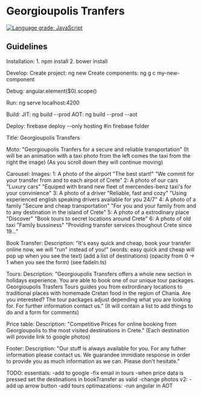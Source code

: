 # Georgioupolis Tranfers

[![Language grade: JavaScript](https://img.shields.io/lgtm/grade/javascript/g/nikosxenakis/georgioupolis-transfers.svg?logo=lgtm&logoWidth=18)](https://lgtm.com/projects/g/nikosxenakis/georgioupolis-transfers/context:javascript)

## Guidelines

Installation:
    1. npm install
    2. bower install

Develop:
    Create project: ng new <projectName>
    Create components: ng g c my-new-component

Debug:
	angular.element($0).scope()

Run:
    ng serve
    localhost:4200

Build:
    JIT: ng build --prod
    AOT: ng build --prod --aot

Deploy:
    firebase deploy --only hosting #in firebase folder

Title:
	Georgioupolis Transfers

Moto:
	"Georgioupolis Tranfers for a secure and reliable transportation"
	(It will be an animation with a taxi photo from the left comes the taxi from the right the image)
	(As you scroll down they will continue moving)

Carousel:
	Images:
		1:
			A photo of the airport 
			"The best start!"
			"We commit for your transfer from and to each airpot of Crete"
		2: 
			A photo of our cars
			"Luxury cars"
			"Equiped with brand new fleet of mercendes-benz taxi's for your convinience"
		3: 
			A photo of a driver
			"Reliable, fast and cozy"
			"Using experienced english speaking drivers available for you 24/7"
		4: 
			A photo of a family
			"Secure and cheap transportation"
			"For you and your family from and to any destination in the island of Crete"
		5: 
			A photo of a extrodinary place
			"Discover"
			"Book tours to secret locations around Crete"
		6: 
			A photo of old taxi
			"Family bussiness"
			"Providing transfer services thoughout Crete since 19..."

Book Transfer:
	Description:
		"It's easy quick and cheap, book your transfer online now, we will "run" instead of you!"
		(words: easy quick and cheap will pop up when you see the text)
		(add a list of destinations)
		(opacity from 0 -> 1 when you see the form)
		(see fadeIn.ts)

Tours:
	Description:
		"Georgioupolis Transfers offers a whole new section in holidays experience. You are able to book one of our unique tour packages. Georgioupolis Trasfers Tours guides you from extrordinary locations to traditional places with homemade Cretan food in the region of Chania. Are you interested? The tour packages adjust depending what you are looking for. For further information contact us."
		(It will contain a list to add things to do and a form for comments)

Price table:
	Description:
		"Competitive Prices for online booking from Georgioupolis to the most visited destinations in Crete."
		(Each destination will provide link to google photos)

Footer:
	Description:
		"Our stuff is always available for you. For any futher information please contact us. We guarandee immidiate response in order to provide you as much information as we can. Please don't hesitate."

TODO:
	essentials:
		-add to google
		-fix email in tours
		-when price data is pressed set the destinations in bookTransfer as valid
		-change photos
	v2:
		-add up arrow button
		-add tours
	optimazations:
		-run angular in AOT
